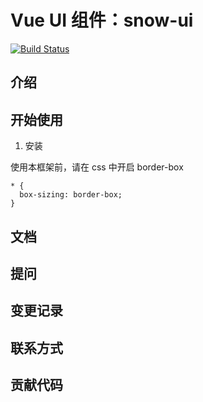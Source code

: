 # Vue UI 组件：snow-ui

[![Build Status](https://www.travis-ci.com/maoxuena/snow-ui.svg?branch=main)](https://www.travis-ci.com/maoxuena/snow-ui)

## 介绍

## 开始使用

1. 安装

使用本框架前，请在 css 中开启 border-box

```
* {
  box-sizing: border-box;
}
```

## 文档

## 提问

## 变更记录

## 联系方式

## 贡献代码
